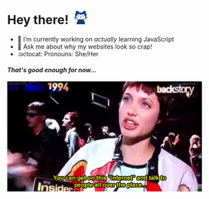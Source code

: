 # **Hey there!** <img src="images/mona-whisper-md.gif" height="42" width="42" alt="Mona says hi!"/>

- 🔭 I’m currently working on <em>actually</em> learning JavaScript
- 💬 Ask me about why my websites look so crap!
- :octocat: Pronouns: She/Her

#### <em>That's good enough for now...</em>

<img src="images/acid-burn.gif" height="254" width="450" alt="Dade" />
